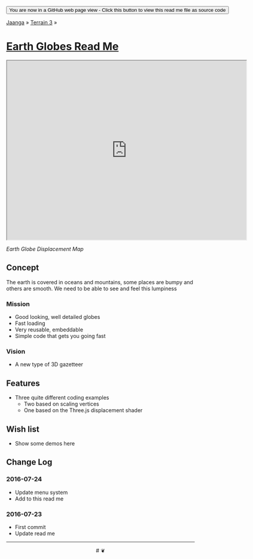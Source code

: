 <span style=display:none; >
[You are now in a GitHub source code view - click this link to view this read me file as a web page]
( http://jaanga.github.io/terrain3/globes/ "View file as a web page." ) </span>
<input onclick=window.location.href='https://github.com/jaanga/jaanga.github.io/tree/gh-pages/terrain3/globes/'; type=button  value='You are now in a GitHub web page view - Click this button to view this read me file as source code' />

[Jaanga]( http://jaanga.github.io ) » [Terrain 3]( http://jaanga.github.io/terrain3/  ) »


[Earth Globes Read Me]( https://jaanga.github.io/terrain3/globes/index.html#readme.md )
===

<img src="" style=display:none; width=800 >

<iframe src=https://jaanga.github.io/terrain3/globes/earth-globe-displacement/index.html width=640px height=480px ></iframe>

_Earth Globe Displacement Map_


## Concept

The earth is covered in oceans and mountains, some places are bumpy and others are smooth.
We need to be able to see and feel this lumpiness

### Mission

* Good looking, well detailed globes
* Fast loading
* Very reusable, embeddable
* Simple code that gets you going fast


### Vision

* A new type of 3D gazetteer

## Features

* Three quite different coding examples
	* Two based on scaling vertices
	* One based on the Three.js displacement shader

## Wish list

* Show some demos here


## Change Log

### 2016-07-24

* Update menu system
* Add to this read me

### 2016-07-23

* First commit
* Update read me


***

<center title="dingbat" >
# <a href=javascript:window.scrollTo(0,0); style=text-decoration:none; > ❦ </a>
</center>